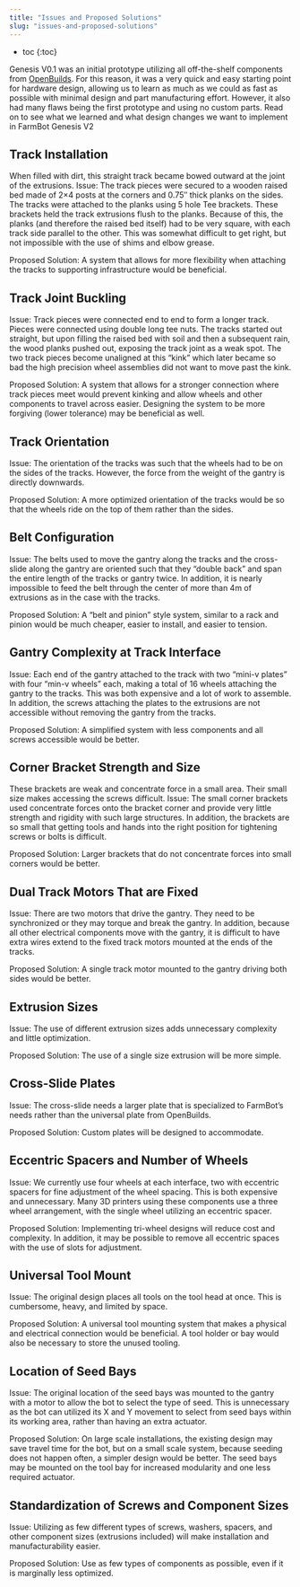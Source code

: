 ```yaml
---
title: "Issues and Proposed Solutions"
slug: "issues-and-proposed-solutions"
---
```


* toc
{:toc}

Genesis V0.1 was an initial prototype utilizing all off-the-shelf components from [OpenBuilds](http://openbuildspartstore.com). For this reason, it was a very quick and easy starting point for hardware design, allowing us to learn as much as we could as fast as possible with minimal design and part manufacturing effort. However, it also had many flaws being the first prototype and using no custom parts. Read on to see what we learned and what design changes we want to implement in FarmBot Genesis V2

## Track Installation
When filled with dirt, this straight track became bowed outward at the joint of the extrusions.
Issue: The track pieces were secured to a wooden raised bed made of 2×4 posts at the corners and 0.75″ thick planks on the sides. The tracks were attached to the planks using 5 hole Tee brackets. These brackets held the track extrusions flush to the planks. Because of this, the planks (and therefore the raised bed itself) had to be very square, with each track side parallel to the other. This was somewhat difficult to get right, but not impossible with the use of shims and elbow grease.

Proposed Solution: A system that allows for more flexibility when attaching the tracks to supporting infrastructure would be beneficial.

## Track Joint Buckling
Issue: Track pieces were connected end to end to form a longer track. Pieces were connected using double long tee nuts. The tracks started out straight, but upon filling the raised bed with soil and then a subsequent rain, the wood planks pushed out, exposing the track joint as a weak spot. The two track pieces become unaligned at this “kink” which later became so bad the high precision wheel assemblies did not want to move past the kink.

Proposed Solution: A system that allows for a stronger connection where track pieces meet would prevent kinking and allow wheels and other components to travel across easier. Designing the system to be more forgiving (lower tolerance) may be beneficial as well.

## Track Orientation
Issue: The orientation of the tracks was such that the wheels had to be on the sides of the tracks. However, the force from the weight of the gantry is directly downwards.

Proposed Solution: A more optimized orientation of the tracks would be so that the wheels ride on the top of them rather than the sides.

## Belt Configuration
Issue: The belts used to move the gantry along the tracks and the cross-slide along the gantry are oriented such that they “double back” and span the entire length of the tracks or gantry twice. In addition, it is nearly impossible to feed the belt through the center of more than 4m of extrusions as in the case with the tracks.

Proposed Solution: A “belt and pinion” style system, similar to a rack and pinion would be much cheaper, easier to install, and easier to tension.

## Gantry Complexity at Track Interface
Issue: Each end of the gantry attached to the track with two “mini-v plates” with four “min-v wheels” each, making a total of 16 wheels attaching the gantry to the tracks. This was both expensive and a lot of work to assemble. In addition, the screws attaching the plates to the extrusions are not accessible without removing the gantry from the tracks.

Proposed Solution: A simplified system with less components and all screws accessible would be better.

## Corner Bracket Strength and Size
These brackets are weak and concentrate force in a small area. Their small size makes accessing the screws difficult.
Issue: The small corner brackets used concentrate forces onto the bracket corner and provide very little strength and rigidity with such large structures. In addition, the brackets are so small that getting tools and hands into the right position for tightening screws or bolts is difficult.

Proposed Solution: Larger brackets that do not concentrate forces into small corners would be better.

## Dual Track Motors That are Fixed
Issue: There are two motors that drive the gantry. They need to be synchronized or they may torque and break the gantry. In addition, because all other electrical components move with the gantry, it is difficult to have extra wires extend to the fixed track motors mounted at the ends of the tracks.

Proposed Solution: A single track motor mounted to the gantry driving both sides would be better.

## Extrusion Sizes
Issue: The use of different extrusion sizes adds unnecessary complexity and little optimization.

Proposed Solution: The use of a single size extrusion will be more simple.

## Cross-Slide Plates
Issue: The cross-slide needs a larger plate that is specialized to FarmBot’s needs rather than the universal plate from OpenBuilds.

Proposed Solution: Custom plates will be designed to accommodate.

## Eccentric Spacers and Number of Wheels
Issue: We currently use four wheels at each interface, two with eccentric spacers for fine adjustment of the wheel spacing. This is both expensive and unnecessary. Many 3D printers using these components use a three wheel arrangement, with the single wheel utilizing an eccentric spacer.

Proposed Solution: Implementing tri-wheel designs will reduce cost and complexity. In addition, it may be possible to remove all eccentric spaces with the use of slots for adjustment.

## Universal Tool Mount
Issue: The original design places all tools on the tool head at once. This is cumbersome, heavy, and limited by space.

Proposed Solution: A universal tool mounting system that makes a physical and electrical connection would be beneficial. A tool holder or bay would also be necessary to store the unused tooling.

## Location of Seed Bays
Issue: The original location of the seed bays was mounted to the gantry with a motor to allow the bot to select the type of seed. This is unnecessary as the bot can utilized its X and Y movement to select from seed bays within its working area, rather than having an extra actuator.

Proposed Solution: On large scale installations, the existing design may save travel time for the bot, but on a small scale system, because seeding does not happen often, a simpler design would be better. The seed bays may be mounted on the tool bay for increased modularity and one less required actuator.

## Standardization of Screws and Component Sizes
Issue: Utilizing as few different types of screws, washers, spacers, and other component sizes (extrusions included) will make installation and manufacturability easier.

Proposed Solution: Use as few types of components as possible, even if it is marginally less optimized.
